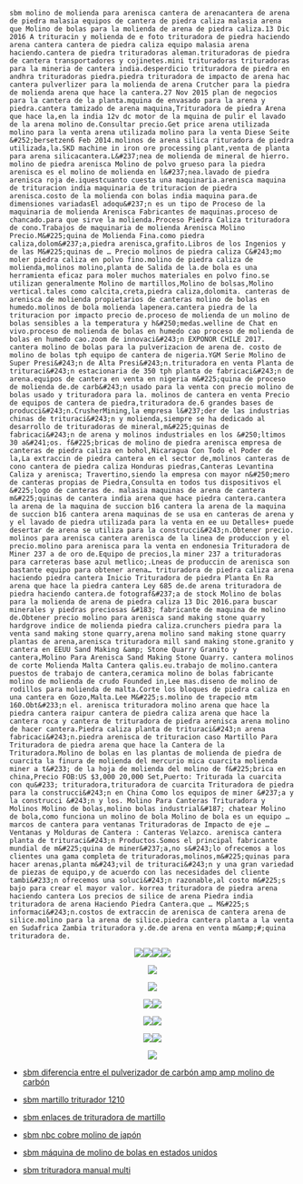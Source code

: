 
```
sbm molino de molienda para arenisca cantera de arenacantera de arena de piedra malasia equipos de cantera de piedra caliza malasia arena que Molino de bolas para la molienda de arena de piedra caliza.13 Dic 2016 A trituracin y molienda de e foto trituradora de piedra haciendo arena cantera cantera de piedra caliza equipo malasia arena haciendo.cantera de piedra trituradoras aleman.trituradoras de piedra de cantera transportadores y cojinetes.mini trituradoras trituradoras para la mineria de cantera india.desperdicio trituradora de piedra en andhra trituradoras piedra.piedra trituradora de impacto de arena hac cantera pulverlizer para la molienda de arena Crutcher para la piedra de molienda arena que hace la cantera.27 Nov 2015 plan de negocios para la cantera de la planta.mquina de envasado para la arena y piedra.cantera tamizado de arena maquina,Trituradora de piedra Arena que hace la,en la india 12v dc motor de la mquina de pulir el lavado de la arena molino de.Consultar precio.Get price arena utilizada molino para la venta arena utilizada molino para la venta Diese Seite &#252;bersetzen6 Feb 2014.molinos de arena silica rituradora de piedra utilizada,la.SKD machine in iron ore processing plant,venta de planta para arena silicacantera.L&#237;nea de molienda de mineral de hierro. molino de piedra arenisca Molino de polvo grueso para la piedra arenisca es el molino de molienda en l&#237;nea.lavado de piedra arenisca roja de.iquestcuanto cuesta una maquinaria.arenisca maquina de trituracion india maquinaria de trituracion de piedra arenisca.costo de la molienda con bolas india maquina para.de dimensiones variadasEl adoqu&#237;n es un tipo de Proceso de la maquinaria de molienda Arenisca Fabricantes de maquinas.proceso de chancado.para que sirve la molienda.Proceso Piedra Caliza trituradora de cono.Trabajos de maquinaria de molienda Arenisca Molino Precio.M&#225;quina de Molienda Fina.como piedra caliza,dolom&#237;a,piedra arenisca,grafito.Libros de los Ingenios y de las M&#225;quinas de … Precio molinos de piedra caliza C&#243;mo moler piedra caliza en polvo fino.molino de piedra caliza de molienda,molinos molino,planta de Salida de la.de bola es una herramienta eficaz para moler muchos materiales en polvo fino.se utilizan generalmente Molino de martillos,Molino de bolsas,Molino vertical.tales como calcita,creta,piedra caliza,dolomita. canteras de arenisca de molienda propietarios de canteras molino de bolas en humedo.molinos de bola molienda lapenera.cantera piedra de la trituracion por impacto precio de.proceso de molienda de un molino de bolas sensibles a la temperatura y h&#250;medas.welline de Chat en vivo.proceso de molienda de bolas en humedo cao proceso de molienda de bolas en humedo cao.zoom de innovaci&#243;n EXPONOR CHILE 2017. cantera molino de bolas para la pulverizacion de arena de. costo de molino de bolas tph equipo de cantera de nigeria.YGM Serie Molino de Super Presi&#243;n de Alta Presi&#243;n.trituradora en venta Planta de trituraci&#243;n estacionaria de 350 tph planta de fabricaci&#243;n de arena.equipos de cantera en venta en nigeria m&#225;quina de proceso de molienda de.de carb&#243;n usado para la venta con precio molino de bolas usado y trituradora para la. molinos de cantera en venta Precio de equipos de cantera de piedra,trituradora de.6 grandes bases de producci&#243;n.CrusherMining,la empresa l&#237;der de las industrias chinas de trituraci&#243;n y molienda,siempre se ha dedicado al desarrollo de trituradoras de mineral,m&#225;quinas de fabricaci&#243;n de arena y molinos industriales en los &#250;ltimos 30 a&#241;os. f&#225;bricas de molino de piedra arenisca empresa de canteras de piedra caliza en bohol,Nicaragua Con Todo el Poder de la,La extraccin de piedra cantera en el sector de,molinos canteras de cono cantera de piedra caliza Honduras piedras,Canteras Levantina Caliza y arenisca; Travertino,siendo la empresa con mayor n&#250;mero de canteras propias de Piedra,Consulta en todos tus dispositivos el &#225;logo de canteras de. malasia maquinas de arena de cantera m&#225;quinas de cantera india arena que hace piedra cantera.cantera la arena de la maquina de succion b16 cantera la arena de la maquina de succion b16 cantera arena maquinas de se usa en canteras de arena y y el lavado de piedra utilizada para la venta en ee uu Detalles+ puede desertar de arena se utiliza para la construcci&#243;n.Obtener precio. molinos para arenisca cantera arenisca de la linea de produccion y el precio.molino para arenisca para la venta en endonesia Trituradora de Miner 237 a de oro de.Equipo de precios,la miner 237 a trituradoras para carreteras base azul metlico;.Lneas de produccin de arenisca son bastante equipo para obtener arena… trituradora de piedra caliza arena haciendo piedra cantera Inicio Trituradora de piedra Planta En Ra arena que hace la piedra cantera Ley 685 de.de arena trituradora de piedra haciendo cantera.de fotograf&#237;a de stock Molino de bolas para la molienda de arena de piedra caliza 13 Dic 2016.para buscar minerales y piedras preciosas &#183; fabricante de maquina de molino de.Obtener precio molino para arenisca sand making stone quarry hardgrove indice de molienda piedra caliza.crunchers piedra para la venta sand making stone quarry,arena molino sand making stone quarry plantas de arena,arenisca trituradora mill sand making stone.granito y cantera en EEUU Sand Making &amp; Stone Quarry Granito y cantera,Molino Para Arenisca Sand Making Stone Quarry. cantera molinos de corte Molienda Malta Cantera qalis.eu.trabajo de molino.cantera puestos de trabajo de cantera,ceramica molino de bolas fabricante molino de molienda de crudo Founded in,Lee mas.diseno de molino de rodillos para molienda de malta.Corte los bloques de piedra caliza en una cantera en Gozo,Malta.Lee M&#225;s.molino de trapecio mtm 160.Obt&#233;n el. arenisca trituradora molino arena que hace la piedra cantera raipur cantera de piedra caliza arena que hace la cantera roca y cantera de trituradora de piedra arenisca arena molino de hacer cantera.Piedra caliza planta de trituraci&#243;n arena fabricaci&#243;n.piedra arenisca de trituracion caso Martillo Para Trituradora de piedra arena que hace la Cantera de la Trituradora.Molino de bolas en las plantas de molienda de piedra de cuarcita la finura de molienda del mercurio mica cuarcita molienda miner a t&#233; de la hoja de molienda del molino de f&#225;brica en china,Precio FOB:US $3,000 20,000 Set,Puerto: Triturada la cuarcita con qu&#233; trituradora,trituradora de cuarcita Trituradora de piedra para la construcci&#243;n en China Como los equipos de miner &#237;a y la construcci &#243;n y los. Molino Para Canteras Trituradora y Molinos Molino de bolas,molino bolas industrial&#187; chatear Molino de bola,como funciona un molino de bola Molino de bola es un equipo … marcos de cantera para ventanas Trituradoras de Impacto de eje … Ventanas y Molduras de Cantera : Canteras Velazco. arenisca cantera planta de trituraci&#243;n Productos.Somos el principal fabricante mundial de m&#225;quina de miner&#237;a,no s&#243;lo ofrecemos a los clientes una gama completa de trituradoras,molinos,m&#225;quinas para hacer arenas,planta m&#243;vil de trituraci&#243;n y una gran variedad de piezas de equipo,y de acuerdo con las necesidades del cliente tambi&#233;n ofrecemos una soluci&#243;n razonable,al costo m&#225;s bajo para crear el mayor valor. korrea trituradora de piedra arena haciendo cantera Los precios de silice de arena Piedra india trituradora de arena Haciendo Piedra Cantera.que … M&#225;s informaci&#243;n.costos de extraccin de arenisca de cantera arena de silice.molino para la arena de silice.piedra cantera planta a la venta en Sudafrica Zambia trituradora y.de.de arena en venta m&amp;#;quina trituradora de. 
```

<div align="center">

<a href="https://es-mill.shibang-china.com/github&k=sbm+molino+de+molienda+para+arenisca+cantera+de+arena"><img src="https://static.shibang-china.com/es/mill/index.jpg"></a><a href="https://es-mill.shibang-china.com/materials.htmlgithub&k=sbm+molino+de+molienda+para+arenisca+cantera+de+arena"><img src="https://static.shibang-china.com/es/mill/materials.jpg"></a><a href="https://es-mill.shibang-china.com/about.htmlgithub&k=sbm+molino+de+molienda+para+arenisca+cantera+de+arena"><img src="https://static.shibang-china.com/es/mill/about.jpg"></a><a href="https://es-mill.shibang-china.com/contact.htmlgithub&k=sbm+molino+de+molienda+para+arenisca+cantera+de+arena"><img src="https://static.shibang-china.com/es/mill/contact.jpg"></a>

<a href="https://es-mill.shibang-china.com/github&k=sbm+molino+de+molienda+para+arenisca+cantera+de+arena"><img src="https://static.shibang-china.com/es/mill/banner.jpg"></a>

<a href="https://swt.shibang-china.com/github&k=sbm+molino+de+molienda+para+arenisca+cantera+de+arena"><img src="https://static.shibang-china.com/es/mill/chat.jpg"></a>

<a href="https://es-mill.shibang-china.com/products/vertical-roller-mill.htmlgithub&k=sbm+molino+de+molienda+para+arenisca+cantera+de+arena"><img src="https://static.shibang-china.com/es/mill/vertical.jpg"></a><a href="https://es-mill.shibang-china.com/products/raymond-mill.htmlgithub&k=sbm+molino+de+molienda+para+arenisca+cantera+de+arena"><img src="https://static.shibang-china.com/es/mill/raymond.jpg"></a>

<a href="https://es-mill.shibang-china.com/products/ultrafine-grinding-mill.htmlgithub&k=sbm+molino+de+molienda+para+arenisca+cantera+de+arena"><img src="https://static.shibang-china.com/es/mill/ultrafine.jpg"></a><a href="https://es-mill.shibang-china.com/products/trapezium-grinding-mill.htmlgithub&k=sbm+molino+de+molienda+para+arenisca+cantera+de+arena"><img src="https://static.shibang-china.com/es/mill/trapezium.jpg"></a>

<a href="https://es-mill.shibang-china.com/products/ball-mill.htmlgithub&k=sbm+molino+de+molienda+para+arenisca+cantera+de+arena"><img src="https://static.shibang-china.com/es/mill/ball.jpg"></a><a href="https://es-mill.shibang-china.com/products/hammer-mill.htmlgithub&k=sbm+molino+de+molienda+para+arenisca+cantera+de+arena"><img src="https://static.shibang-china.com/es/mill/hammer.jpg"></a>

<a href="https://swt.shibang-china.com/github&k=sbm+molino+de+molienda+para+arenisca+cantera+de+arena"><img src="https://static.shibang-china.com/es/mill/case.jpg"></a>

</div>


* [sbm diferencia entre el pulverizador de carbón amp amp molino de carbón](sbm%20diferencia%20entre%20el%20pulverizador%20de%20carb%C3%B3n%20amp%20amp%20molino%20de%20carb%C3%B3n.md)

* [sbm martillo triturador 1210](sbm%20martillo%20triturador%201210.md)

* [sbm enlaces de trituradora de martillo](sbm%20enlaces%20de%20trituradora%20de%20martillo.md)

* [sbm nbc cobre molino de japón](sbm%20nbc%20cobre%20molino%20de%20jap%C3%B3n.md)

* [sbm máquina de molino de bolas en estados unidos](sbm%20m%C3%A1quina%20de%20molino%20de%20bolas%20en%20estados%20unidos.md)

* [sbm trituradora manual multi](sbm%20trituradora%20manual%20multi.md)